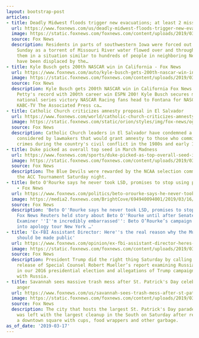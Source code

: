 ```yaml
---
layout: bootstrap-post
articles:
- title: Deadly Midwest floods trigger new evacuations; at least 2 missing
  url: https://www.foxnews.com/us/deadly-midwest-floods-trigger-new-evacuations-at-least-2-missing
  image: https://static.foxnews.com/foxnews.com/content/uploads/2019/03/692d2e1f-flood2.jpg
  source: Fox News
  description: Residents in parts of southwestern Iowa were forced out of their homes
    Sunday as a torrent of Missouri River water flowed over and through levees, putting
    them in a situation similar to hundreds of people in neighboring Nebraska who
    have been displaced by the…
- title: Kyle Busch gets 200th NASCAR win in California - Fox News
  url: https://www.foxnews.com/auto/kyle-busch-gets-200th-nascar-win-in-california
  image: https://static.foxnews.com/foxnews.com/content/uploads/2019/03/busch-12.jpg
  source: Fox News
  description: Kyle Busch gets 200th NASCAR win in California Fox News Busch ties
    Petty's record with 200th career win ESPN 200! Kyle Busch secures milestone NASCAR
    national series victory NASCAR Racing fans head to Fontana for NASCAR weekend
    KABC-TV The Associated Press ca…
- title: Catholic Church criticizes amnesty proposal in El Salvador
  url: https://www.foxnews.com/world/catholic-church-criticizes-amnesty-proposal-in-el-salvador
  image: https://static.foxnews.com/static/orion/styles/img/fox-news/og/og-fox-news.png
  source: Fox News
  description: Catholic Church leaders in El Salvador have condemned a proposal being
    considered by lawmakers that would grant amnesty to those who committed serious
    crimes during the country's civil conflict in the 1980s and early 1990s.
- title: Duke picked as overall top seed in March Madness
  url: https://www.foxnews.com/sports/duke-picked-as-top-overall-seed-in-ncaa-tournament
  image: https://static.foxnews.com/foxnews.com/content/uploads/2019/03/zionwilliamson.jpg
  source: Fox News
  description: The Blue Devils were rewarded by the NCAA selection committee for winning
    the ACC Tournament Saturday night.
- title: Beto O'Rourke says he never took LSD, promises to stop using profanities
    - Fox News
  url: https://www.foxnews.com/politics/beto-orourke-says-he-never-took-lsd-promises-to-stop-using-profanities
  image: https://media2.foxnews.com/BrightCove/694940094001/2019/03/16/694940094001_6014587024001_6014594200001-vs.jpg
  source: Fox News
  description: 'Beto O''Rourke says he never took LSD, promises to stop using profanities
    Fox News Reuters held story about Beto O''Rourke until after Senate race Washington
    Examiner ''I''m incredibly embarrassed'': Beto O’Rourke’s campaign swing turns
    into apology tour New York …'
- title: 'Ex-FBI Assistant Director: Here''s the real reason why the Mueller report
    should be made public'
  url: https://www.foxnews.com/opinion/ex-fbi-assistant-director-heres-the-real-reason-why-the-mueller-report-should-be-made-public
  image: https://static.foxnews.com/foxnews.com/content/uploads/2019/03/AP19060600407807.jpg
  source: Fox News
  description: President Trump did the right thing Saturday by calling for the public
    release of Special Counsel Robert Mueller’s report examining Russia’s interference
    in our 2016 presidential election and allegations of Trump campaign cooperation
    with Russia.
- title: Savannah sees massive trash mess after St. Patrick's Day celebrations, sparking
    anger
  url: https://www.foxnews.com/us/savannah-sees-trash-mess-after-st-patricks-day-celebrations-sparking-anger
  image: https://static.foxnews.com/foxnews.com/content/uploads/2019/03/SavannahStPats.jpg
  source: Fox News
  description: The city that hosts the largest St. Patrick's Day parade in the South
    was left with the largest cleanup in the South on Saturday after revelers littered
    a downtown square with cups, food wrappers and other garbage.
as_of_date: '2019-03-17'
---
```


